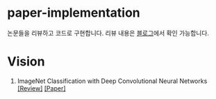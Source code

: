 # paper-implementation
논문들을 리뷰하고 코드로 구현합니다.
리뷰 내용은 [블로그](https://sonstory.tistory.com/)에서 확인 가능합니다.

# Vision
1. ImageNet Classification with Deep Convolutional Neural Networks [[Review]](https://sonstory.tistory.com/41) [[Paper]](https://papers.nips.cc/paper/2012/hash/c399862d3b9d6b76c8436e924a68c45b-Abstract.html)
